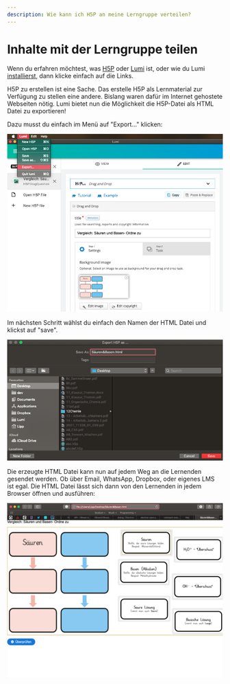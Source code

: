 ```yaml
---
description: Wie kann ich H5P an meine Lerngruppe verteilen?
---
```


# Inhalte mit der Lerngruppe teilen

Wenn du erfahren möchtest, was [H5P](h5p.md) oder [Lumi](lumi.md) ist, oder wie du Lumi [installierst](installation.md), dann klicke einfach auf die Links.

H5P zu erstellen ist eine Sache. Das erstelle H5P als Lernmaterial zur Verfügung zu stellen eine andere. Bislang waren dafür im Internet gehostete Webseiten nötig. Lumi bietet nun die Möglichkeit die H5P-Datei als HTML Datei zu exportieren!

Dazu musst du einfach im Menü auf "Export..." klicken:

![Lumi: Export als Men&#xFC;-Option](../.gitbook/assets/screenshot-2021-01-09-at-18.36.23.png)



Im nächsten Schritt wählst du einfach den Namen der HTML Datei und klickst auf "save".

![Lumis H5P Export Dialog](../.gitbook/assets/screenshot-2021-01-09-at-18.37.07.png)



Die erzeugte HTML Datei kann nun auf jedem Weg an die Lernenden gesendet werden. Ob über Email, WhatsApp, Dropbox, oder eigenes LMS ist egal. Die HTML Datei lässt sich dann von den Lernenden in jedem Browser öffnen und ausführen:

![H5P als HTML Datei](../.gitbook/assets/screenshot-2021-01-09-at-18.40.09.png)

